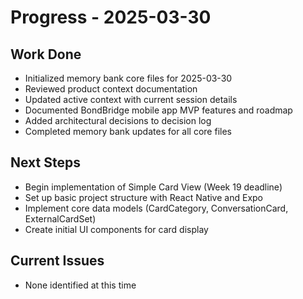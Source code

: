 # Progress - 2025-03-30

## Work Done

- Initialized memory bank core files for 2025-03-30
- Reviewed product context documentation
- Updated active context with current session details
- Documented BondBridge mobile app MVP features and roadmap
- Added architectural decisions to decision log
- Completed memory bank updates for all core files

## Next Steps

- Begin implementation of Simple Card View (Week 19 deadline)
- Set up basic project structure with React Native and Expo
- Implement core data models (CardCategory, ConversationCard, ExternalCardSet)
- Create initial UI components for card display

## Current Issues

- None identified at this time
